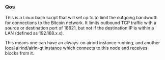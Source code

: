 ### Qos ###

This is a Linux bash script that will set up tc to limit the outgoing bandwidth for connections to the Bitcoin network. It limits outbound TCP traffic with a source or destination port of 18821, but not if the destination IP is within a LAN (defined as 192.168.x.x).

This means one can have an always-on airind instance running, and another local airind/airin-qt instance which connects to this node and receives blocks from it.
